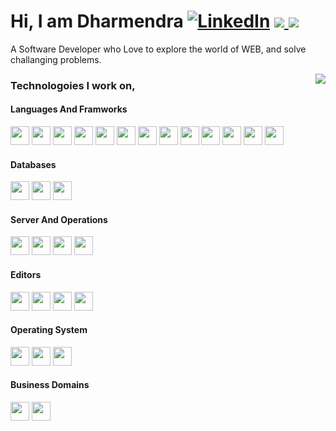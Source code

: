 
<h1>
    Hi, I am <b>Dharmendra</b>
    <a href="https://www.linkedin.com/in/dharmendra-patel-a459474a"><img src="https://img.shields.io/badge/LinkedIn--_.svg?style=social&amp;logo=linkedin" alt="LinkedIn"></a>
<a href="mailto:dharmendra.patel26@gmail.com">
        <img
          src="https://img.shields.io/badge/Email--_.svg?logo=gmail&style=social"
        />
      </a>
    <img src="https://visitor-badge.laobi.icu/badge?page_id=Dharmendra205111014.Dharmendra205111014">
</h1>
<p>
    A Software Developer who Love to explore the world of WEB, and solve
    challanging problems.
</p>
<img align="right" src="https://github-readme-stats.vercel.app/api?username=Dharmendra205111014&amp;line_height=24&amp;show_icons=true&amp;hide=stars">
<div class="tech">
    <h3>Technologoies I work on,</h3>
<h4>Languages And Framworks</h4>
    <div><img src="https://img.shields.io/badge/Javascript-666?logo=javascript&amp;style=for-the-badge" height="30"> <img src="https://img.shields.io/badge/HTML5-d83a7d?style=for-the-badge&amp;logo=html5&amp;color=black" height="30"> <img src="https://img.shields.io/badge/CSS-ggg?logo=css3&amp;style=for-the-badge" height="30"> <img src="https://img.shields.io/badge/Node%20JS-444400?logo=node.js&amp;style=for-the-badge" height="30"> <img src="https://img.shields.io/badge/Vue%20JS-gray?logo=vue.js&amp;style=for-the-badge" height="30"> <img src="https://img.shields.io/badge/Web%20Components-purple?logo=webcomponents.org&amp;style=for-the-badge" height="30"> <img src="https://img.shields.io/badge/java-black?logo=java&amp;style=for-the-badge" height="30"> <img src="https://img.shields.io/badge/Spring%20boot-darkgreen?logo=spring&amp;style=for-the-badge" height="30"> <img src="https://img.shields.io/badge/PHP-darkblue?logo=php&amp;style=for-the-badge" height="30"> <img src="https://img.shields.io/badge/Typescript-lightblue?logo=typescript&amp;style=for-the-badge" height="30"> <img src="https://img.shields.io/badge/SCSS-darkred?logo=sass&amp;style=for-the-badge" height="30"> <img src="https://img.shields.io/badge/Buefy-whitesmoke?logo=buefy&amp;style=for-the-badge" height="30"> <img src="https://img.shields.io/badge/Bulma-gold?logo=bulma&amp;style=for-the-badge" height="30"> </div>
    <h4>Databases</h4>
    <div><img src="https://img.shields.io/badge/MySql-f29221?logo=mysql&amp;style=for-the-badge" height="30"> <img src="https://img.shields.io/badge/PostgreSQL-808000?logo=postgresql&amp;style=for-the-badge" height="30"> <img src="https://img.shields.io/badge/Redis-FFDAB9?logo=redis&amp;style=for-the-badge" height="30"> </div>
    <h4>Server And Operations</h4>
    <div><img src="https://img.shields.io/badge/Nginx-4682B4?logo=nginx&amp;style=for-the-badge" height="30"> <img src="https://img.shields.io/badge/Apache-red?logo=apache&amp;style=for-the-badge" height="30"> <img src="https://img.shields.io/badge/Docker-darkblue?logo=docker&amp;style=for-the-badge" height="30"> <img src="https://img.shields.io/badge/Kubernetes-lightblue?logo=kubernetes&amp;style=for-the-badge" height="30"> </div>
    <h4>Editors</h4>
    <div><img src="https://img.shields.io/badge/VSCode-blue?logo=visual-studio-code&amp;style=for-the-badge" height="30"> <img src="https://img.shields.io/badge/Intellij%20Idea-000?logo=intellij-idea&amp;style=for-the-badge" height="30"> <img src="https://img.shields.io/badge/Eclipse-4169E1?logo=eclipse-ide&amp;style=for-the-badge" height="30"> <img src="https://img.shields.io/badge/Sublime%20Text-whitesmoke?logo=sublime-text&amp;style=for-the-badge" height="30"> </div>
    <h4>Operating System</h4>
    <div><img src="https://img.shields.io/badge/Linux-4B0082?logo=linux&amp;style=for-the-badge" height="30"> <img src="https://img.shields.io/badge/Mac%20OS-000?logo=macos&amp;style=for-the-badge" height="30"> <img src="https://img.shields.io/badge/Windows-blue?logo=windows&amp;style=for-the-badge" height="30"> </div>
    <h4>Business Domains</h4>
    <div><img src="https://img.shields.io/badge/Travel-f29221?&amp;style=for-the-badge" height="30"> <img src="https://img.shields.io/badge/Banking-purple?&amp;style=for-the-badge" height="30"> </div>
    </div>
  
